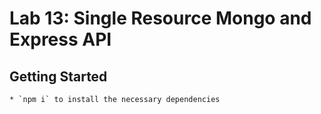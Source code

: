 # Lab 13: Single Resource Mongo and Express API

## Getting Started
    * `npm i` to install the necessary dependencies